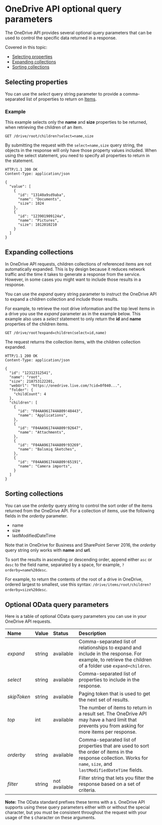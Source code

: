 # OneDrive API optional query parameters

The OneDrive API provides several optional query parameters that can be used to control the specific data returned in a response.

Covered in this topic:

* [Selecting properties](#selecting-properties)
* [Expanding collections](#expanding-collections)
* [Sorting collections](#sorting-collections)

## Selecting properties
You can use the _select_ query string parameter to provide a comma-separated
list of properties to return on [Items][item-resource].

### Example

This example selects only the **name** and **size** properties to be returned, when retrieving the children of an item.

<!-- { "name": "select-root-children", "scopes": "files.read" } -->
```http
GET /drive/root/children?select=name,size
```

By submitting the request with the `select=name,size` query string, the objects
in the response will only have those property values included. When using the
select statement, you need to specify all properties to return in the statement.

<!-- { "@odata.type": "oneDrive.item", "isCollection": true, "truncated": true } -->
```http
HTTP/1.1 200 OK
Content-Type: application/json

{
  "value": [
    {
      "id": "13140a9sd9aba",
      "name": "Documents",
      "size": 1024
    },
    {
      "id": "123901909124a",
      "name": "Pictures",
      "size": 1012010210
    }
  ]
}
```

## Expanding collections

In OneDrive API requests, children collections of referenced items are not automatically
expanded. This is by design because it reduces network traffic and the time it takes to generate a response
from the service. However, in some cases you might want to include those results
in a response.

You can use the _expand_ query string parameter to instruct the OneDrive API to expand
a children collection and include those results.

For example, to retrieve the root drive information and the top level items in
a drive you use the _expand_ parameter as in the example below. This example also uses a _select_
statement to only return the **id** and **name** properties of the children items.

<!-- { "blockType": "request", "name": "drive-plus-children", "scopes": "files.read" } -->
```http
GET /drive/root?expand=children(select=id,name)
```

The request returns the collection items, with the children collection expanded.

<!-- { "blockType": "response", "@odata.type": "oneDrive.item", "truncated": true } -->
```http
HTTP/1.1 200 OK
Content-Type: application/json

{
  "id": "12312312541",
  "name": "root",
  "size": 218753122201,
  "webUrl": "https://onedrive.live.com/?cid=0f040...",
  "folder": {
    "childCount": 4
  },
  "children": [
    {
      "id": "F04AA961744A809!48443",
      "name": "Applications",
    },
    {
      "id": "F04AA961744A809!92647",
      "name": "Attachments",
    },
    {
      "id": "F04AA961744A809!93269",
      "name": "Balsmiq Sketches",
    },
    {
      "id": "F04AA961744A809!65191",
      "name": "Camera imports",
    }
  ]
}
```

## Sorting collections

You can use the _orderby_ query string to control the sort order of the items
returned from the OneDrive API. For a collection of items, use the following fields in the _orderby_ parameter.

* name
* size
* lastModifiedDateTime

Note that in OneDrive for Business and SharePoint Server 2016, the _orderby_ query string only works with **name** and **url**.

To sort the results in ascending or descending order, append
either `asc` or `desc` to the field name, separated by a space, for example,
`?orderby=name%20desc`.

For example, to return the contents of the root of a drive in OneDrive, ordered largest
to smallest, use this syntax: `/drive/items/root/children?orderby=size%20desc`.


## Optional OData query parameters
Here is a table of optional OData query parameters you can use in your OneDrive API requests.

| Name        | Value  | Status        | Description                                                                                                                                                          |
|:------------|:-------|:--------------|:---------------------------------------------------------------------------------------------------------------------------------------------------------------------|
| _expand_    | string | available     | Comma-separated list of relationships to expand and include in the response. For example, to retrieve the children of a folder use `expand=children`.                |
| _select_    | string | available     | Comma-separated list of properties to include in the response.                                                                                                       |
| _skipToken_ | string | available     | Paging token that is used to get the next set of results.                                                                                                            |
| _top_       | int    | available     | The number of items to return in a result set. The OneDrive API may have a hard limit that prevents you from asking for more items per response.                     |
| _orderby_   | string | available     | Comma-separated list of properties that are used to sort the order of items in the response collection. Works for `name`, `size`, and `lastModifiedDateTime` fields. |
| _filter_    | string | not available | Filter string that lets you filter the response based on a set of criteria.                                                                                          |



**Note:** The OData standard prefixes these terms with a `$`. 
OneDrive API supports using these query parameters either with or without the special character, but you must be consistent throughout the request with your usage of the `$` character on these arguments.

 [item-resource]: ../resources/item.md


 <!-- {
   "type": "#page.annotation",
   "description": "Details about optional query string parameters you can use to shape results.",
   "keywords": "constructing urls, query string, query value, query parameter",
   "section": "documentation",
   "tocPath": "Misc/Query String Parameters"
 } -->
